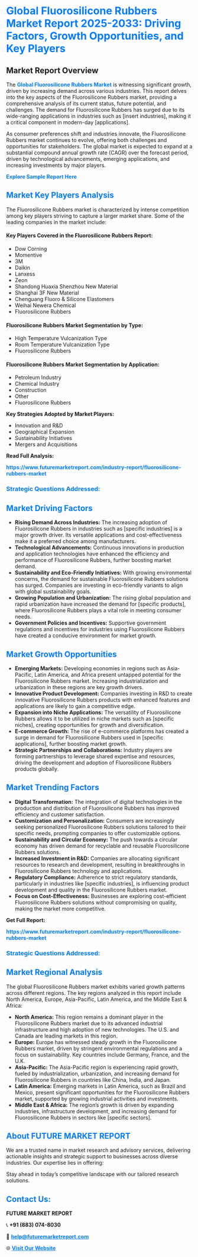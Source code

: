 <h1 style="color: #007BFF;">Global Fluorosilicone Rubbers Market Report 2025-2033: Driving Factors, Growth Opportunities, and Key Players</h1>

<section id="overview">
<h2>Market Report Overview</h2>
<p>The <a href="https://www.futuremarketreport.com/industry-report/fluorosilicone-rubbers-market" style="color: #007BFF; text-decoration: none;"><strong>Global Fluorosilicone Rubbers Market</strong></a> is witnessing significant growth, driven by increasing demand across various industries. This report delves into the key aspects of the Fluorosilicone Rubbers market, providing a comprehensive analysis of its current status, future potential, and challenges. The demand for Fluorosilicone Rubbers has surged due to its wide-ranging applications in industries such as [insert industries], making it a critical component in modern-day [applications].</p>
<p>As consumer preferences shift and industries innovate, the Fluorosilicone Rubbers market continues to evolve, offering both challenges and opportunities for stakeholders. The global market is expected to expand at a substantial compound annual growth rate (CAGR) over the forecast period, driven by technological advancements, emerging applications, and increasing investments by major players.</p>
</section>

<section id="overview">
<p><a href="https://www.futuremarketreport.com/request-sample/reportId=100183" style="color: #007BFF; text-decoration: none;"><strong>Explore Sample Report Here</strong></a></p>
</section>

<section id="key-players">
<h2 style="color: #007BFF;">Market Key Players Analysis</h2>
<p>The Fluorosilicone Rubbers market is characterized by intense competition among key players striving to capture a larger market share. Some of the leading companies in the market include:</p>
<h4>Key Players Covered in the Fluorosilicone Rubbers Report:</h4>
<ul><li>Dow Corning</li><li>Momentive</li><li>3M</li><li>Daikin</li><li>Lanxess</li><li>Zeon</li><li>Shandong Huaxia Shenzhou New Material</li><li>Shanghai 3F New Material</li><li>Chenguang Fluoro &amp; Silicone Elastomers</li><li>Weihai Newera Chemical</li><li>Fluorosilicone Rubbers</li></ul>
<h4>Fluorosilicone Rubbers Market Segmentation by Type:</h4>
<ul><li>High Temperature Vulcanization Type</li><li>Room Temperature Vulcanization Type</li><li>Fluorosilicone Rubbers</li></ul>

<h4>Fluorosilicone Rubbers Market Segmentation by Application:</h4>
<ul><li>Petroleum Industry</li><li>Chemical Industry</li><li>Construction</li><li>Other</li><li>Fluorosilicone Rubbers</li></ul>
<p><strong>Key Strategies Adopted by Market Players:</strong></p>
<ul>
<li>Innovation and R&D</li>
<li>Geographical Expansion</li>
<li>Sustainability Initiatives</li>
<li>Mergers and Acquisitions</li>
</ul>
</section>

<section>
<p><strong>Read Full Analysis: </strong></p><a href="https://www.futuremarketreport.com/industry-report/fluorosilicone-rubbers-market" style="color: #007BFF; text-decoration: none;"><strong>https://www.futuremarketreport.com/industry-report/fluorosilicone-rubbers-market</strong></a>
<h3 style="color: #007BFF;">Strategic Questions Addressed:</h3>
</section>

<section id="driving-factors">
<h2 style="color: #007BFF;">Market Driving Factors</h2>
<ul>
<li><strong>Rising Demand Across Industries:</strong> The increasing adoption of Fluorosilicone Rubbers in industries such as [specific industries] is a major growth driver. Its versatile applications and cost-effectiveness make it a preferred choice among manufacturers.</li>
<li><strong>Technological Advancements:</strong> Continuous innovations in production and application technologies have enhanced the efficiency and performance of Fluorosilicone Rubbers, further boosting market demand.</li>
<li><strong>Sustainability and Eco-Friendly Initiatives:</strong> With growing environmental concerns, the demand for sustainable Fluorosilicone Rubbers solutions has surged. Companies are investing in eco-friendly variants to align with global sustainability goals.</li>
<li><strong>Growing Population and Urbanization:</strong> The rising global population and rapid urbanization have increased the demand for [specific products], where Fluorosilicone Rubbers plays a vital role in meeting consumer needs.</li>
<li><strong>Government Policies and Incentives:</strong> Supportive government regulations and incentives for industries using Fluorosilicone Rubbers have created a conducive environment for market growth.</li>
</ul>
</section>

<section id="growth-opportunities">
<h2 style="color: #007BFF;">Market Growth Opportunities</h2>
<ul>
<li><strong>Emerging Markets:</strong> Developing economies in regions such as Asia-Pacific, Latin America, and Africa present untapped potential for the Fluorosilicone Rubbers market. Increasing industrialization and urbanization in these regions are key growth drivers.</li>
<li><strong>Innovative Product Development:</strong> Companies investing in R&D to create innovative Fluorosilicone Rubbers products with enhanced features and applications are likely to gain a competitive edge.</li>
<li><strong>Expansion into Niche Applications:</strong> The versatility of Fluorosilicone Rubbers allows it to be utilized in niche markets such as [specific niches], creating opportunities for growth and diversification.</li>
<li><strong>E-commerce Growth:</strong> The rise of e-commerce platforms has created a surge in demand for Fluorosilicone Rubbers used in [specific applications], further boosting market growth.</li>
<li><strong>Strategic Partnerships and Collaborations:</strong> Industry players are forming partnerships to leverage shared expertise and resources, driving the development and adoption of Fluorosilicone Rubbers products globally.</li>
</ul>
</section>

<section id="trending-factors">
<h2 style="color: #007BFF;">Market Trending Factors</h2>
<ul>
<li><strong>Digital Transformation:</strong> The integration of digital technologies in the production and distribution of Fluorosilicone Rubbers has improved efficiency and customer satisfaction.</li>
<li><strong>Customization and Personalization:</strong> Consumers are increasingly seeking personalized Fluorosilicone Rubbers solutions tailored to their specific needs, prompting companies to offer customizable options.</li>
<li><strong>Sustainability and Circular Economy:</strong> The push towards a circular economy has driven demand for recyclable and reusable Fluorosilicone Rubbers solutions.</li>
<li><strong>Increased Investment in R&D:</strong> Companies are allocating significant resources to research and development, resulting in breakthroughs in Fluorosilicone Rubbers technology and applications.</li>
<li><strong>Regulatory Compliance:</strong> Adherence to strict regulatory standards, particularly in industries like [specific industries], is influencing product development and quality in the Fluorosilicone Rubbers market.</li>
<li><strong>Focus on Cost-Effectiveness:</strong> Businesses are exploring cost-efficient Fluorosilicone Rubbers solutions without compromising on quality, making the market more competitive.</li>
</ul>
</section>

<section>
<p><strong>Get Full Report: </strong></p><a href="https://www.futuremarketreport.com/industry-report/fluorosilicone-rubbers-market" style="color: #007BFF; text-decoration: none;"><strong>https://www.futuremarketreport.com/industry-report/fluorosilicone-rubbers-market</strong></a>
<h3 style="color: #007BFF;">Strategic Questions Addressed:</h3>
</section>


<section id="regional-analysis">
<h2 style="color: #007BFF;">Market Regional Analysis</h2>
<p>The global Fluorosilicone Rubbers market exhibits varied growth patterns across different regions. The key regions analyzed in this report include North America, Europe, Asia-Pacific, Latin America, and the Middle East & Africa:</p>
<ul>
<li><strong>North America:</strong> This region remains a dominant player in the Fluorosilicone Rubbers market due to its advanced industrial infrastructure and high adoption of new technologies. The U.S. and Canada are leading markets in this region.</li>
<li><strong>Europe:</strong> Europe has witnessed steady growth in the Fluorosilicone Rubbers market, driven by stringent environmental regulations and a focus on sustainability. Key countries include Germany, France, and the U.K.</li>
<li><strong>Asia-Pacific:</strong> The Asia-Pacific region is experiencing rapid growth, fueled by industrialization, urbanization, and increasing demand for Fluorosilicone Rubbers in countries like China, India, and Japan.</li>
<li><strong>Latin America:</strong> Emerging markets in Latin America, such as Brazil and Mexico, present significant opportunities for the Fluorosilicone Rubbers market, supported by growing industrial activities and investments.</li>
<li><strong>Middle East & Africa:</strong> The region’s growth is driven by expanding industries, infrastructure development, and increasing demand for Fluorosilicone Rubbers in sectors like [specific sectors].</li>
</ul>
</section>

<footer>
<h2 style="color: #007BFF;">About FUTURE MARKET REPORT</h2>
<p>We are a trusted name in market research and advisory services, delivering actionable insights and strategic support to businesses across diverse industries. Our expertise lies in offering:</p>

<p>Stay ahead in today’s competitive landscape with our tailored research solutions.</p>

<h2 style="color: #007BFF;">Contact Us:</h2>
<p><strong>FUTURE MARKET REPORT</strong></p>
<p>📞 <strong>+91 (883) 074-8030</strong></p>
<p>📧 <strong><a href="mailto:help@futuremarketreport.com" style="color: #007BFF;">help@futuremarketreport.com</a></strong></p>
<p>🌐 <strong><a href="https://www.futuremarketreport.com/" style="color: #007BFF;">Visit Our Website</a></strong></p>
</footer>